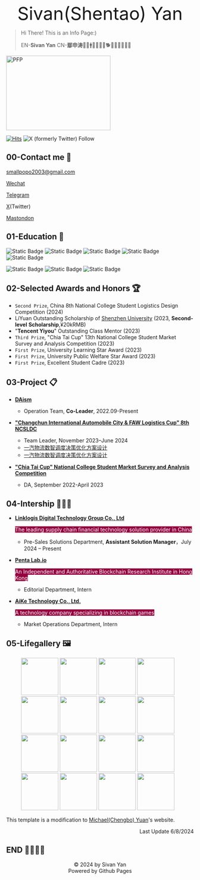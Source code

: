 <link rel="icon" type="image/x-icon" href="favicon.ico">

<p align="center"> <font size=8 >Sivan(Shentao) Yan</font> </p>

> Hi There! This is an Info Page:)
> 
> EN-**Sivan Yan** CN-**鄢申涛**🌱💴🚹♑🌈🎏🧘🐕🐎🥔🏈🏸📕📘

<img src="https://cdn.jsdelivr.net/gh/sivanyanst/picgo@main/img/1pfp.jpg" width = "280" height = "200" alt="PFP" div align=right/> 

[![Hits](https://hits.seeyoufarm.com/api/count/incr/badge.svg?url=https%3A%2F%2Fsivanyanst.github.io&count_bg=%23950040&title_bg=%23555555&icon=wechat.svg&icon_color=%23E7E7E7&title=hithere&edge_flat=false)](https://hits.seeyoufarm.com) ![X (formerly Twitter) Follow](https://img.shields.io/twitter/follow/0xJCXsivan200) 

## 00-Contact me 🧣

 <smallpopo2003@gmail.com> 
 
 [Wechat](https://raw.githubusercontent.com/Sivanyanst/sivanyanst.github.io/main/Wechat.jpg) 
 
 [Telegram](https://t.me/LightSivan) 
 
 [X](https://x.com/0xJCXsivan200)(Twitter)

 [Mastondon](https://daotodon.me/@JCXsivan)
 
## 01-Education 🎒

 ![Static Badge](https://img.shields.io/badge/College-Shenzhen_University-blue)  ![Static Badge](https://img.shields.io/badge/Major-Supply_Chain_Finance-blue)  ![Static Badge](https://img.shields.io/badge/Class-2025-blue)  ![Static Badge](https://img.shields.io/badge/GPA-4.08/4.50-blue)  ![Static Badge](https://img.shields.io/badge/Research-Blockchain_Fintech_OR_SCM-blue) 

  ![Static Badge](https://img.shields.io/badge/CET%206-green)  ![Static Badge](https://img.shields.io/badge/PTL2GA-green)  ![Static Badge](https://img.shields.io/badge/Certification%20of%20Logistics%20Professional%20Proficiency%20CLPP-green) 
 
## 02-Selected Awards and Honors 🏆

* `Second Prize`, China 8th National College Student Logistics Design Competition (2024)
* LiYuan Outstanding Scholarship of [Shenzhen University](https://en.szu.edu.cn/) (2023, **Second-level** **Scholarship**,¥20kRMB)
* "**Tencent Yiyou**" Outstanding Class Mentor (2023)
* `Third Prize`, "Chia Tai Cup" 13th National College Student Market Survey and Analysis Competition (2023)
* `First Prize`, University Learning Star Award (2023)
* `First Prize`, University Public Welfare Star Award (2023)
* `First Prize`, Excellent Student Cadre (2023)
  
## 03-Project 📋

* **[DAism](https://learn.daism.io/zh)**

  * Operation Team, **Co-Leader**, 2022.09-Present
* **["Changchun International Automobile City & FAW Logistics Cup" 8th NCSLDC](http://www.clpp.org.cn/index.php?m=content&c=index&a=show&catid=257&id=418)**
  
  * Team Leader, November 2023–June 2024
  * [一汽物流数智调度决策优化方案设计](https://github.com/Sivanyanst/sivanyanst.github.io/blob/3b99af69c99a51ea01cd6a8941ef7dc06eef7e27/NCSLDC-%E4%B8%80%E6%B1%BD%E7%89%A9%E6%B5%81%E6%95%B0%E6%99%BA%E8%B0%83%E5%BA%A6%E5%86%B3%E7%AD%96%E4%BC%98%E5%8C%96%E6%96%B9%E6%A1%88%E8%AE%BE%E8%AE%A1.pdf)
  * <a href="https://github.com/Sivanyanst/sivanyanst.github.io/blob/3b99af69c99a51ea01cd6a8941ef7dc06eef7e27/NCSLDC-%E4%B8%80%E6%B1%BD%E7%89%A9%E6%B5%81%E6%95%B0%E6%99%BA%E8%B0%83%E5%BA%A6%E5%86%B3%E7%AD%96%E4%BC%98%E5%8C%96%E6%96%B9%E6%A1%88%E8%AE%BE%E8%AE%A1.pdf" target="_blank"> 一汽物流数智调度决策优化方案设计 </a>
  
* **["Chia Tai Cup" National College Student Market Survey and Analysis Competition](http://www.china-cssc.org/show-259-1154-1.html)**
  
  * DA, September 2022-April 2023

## 04-Intership 👨🏻‍🏭

* [**Linklogis Digital Technology Group Co., Ltd**](https://www.linklogis.com/ "The leading supply chain financial technology solution provider in China")
  
  <font style="background: rgb(149,0,64)" color=white>The leading supply chain financial technology solution provider in China</font>
  
  * Pre-Sales Solutions Department, **Assistant Solution Manager**，July 2024 – Present
* [**Penta Lab.io**](https://www.pentalab.io/ " An Independent and Authoritative Blockchain Research Institute in Hong Kong ")
  
  <font style="background: rgb(149,0,64)" color=white>An Independent and Authoritative Blockchain Research Institute in Hong Kong</font>
  
  * Editorial Department, Intern
* [**AiKe Technology Co., Ltd.**](https://x.com/game_pupi "A technology company specializing in blockchain games")
  
  <font style="background: rgb(149,0,64)" color=white>A technology company specializing in blockchain games</font>

  * Market Operations Department, Intern
  
## 05-Lifegallery 🖼️

<figure class="third">
    <img src="https://cdn.jsdelivr.net/gh/sivanyanst/picgo@main/img/ce904540c1456d5cf7e1e0e9fd25049.jpg" width="100"/>
    <img src="https://cdn.jsdelivr.net/gh/sivanyanst/picgo@main/img/a462b42c81178631daa8d5166506968.jpg" width="100"/>
    <img src="https://cdn.jsdelivr.net/gh/sivanyanst/picgo@main/img/e6bdc9f0c034daf66628c8c459c951b.jpg" width="100"/>
    <img src="https://cdn.jsdelivr.net/gh/sivanyanst/picgo@main/img/205a91f3f0747f9cb0bb7c96e468ffe.jpg" width="100"/>
    <img src="https://cdn.jsdelivr.net/gh/sivanyanst/picgo@main/img/f75cf9dcab821fd203d33a8b33256dd.jpg" width="100"/>
    <img src="https://cdn.jsdelivr.net/gh/sivanyanst/picgo@main/img/5b77541c75b6fe4c6ccd7be2b524038.jpg" width="100"/>
    <img src="https://cdn.jsdelivr.net/gh/sivanyanst/picgo@main/img/ea7ab14fd815b1c1bcb4ed3fb572787.jpg" width="100"/>
    <img src="https://cdn.jsdelivr.net/gh/sivanyanst/picgo@main/img/f516331ae6c43642101985847542fcd.jpg" width="100"/>
    <img src="https://cdn.jsdelivr.net/gh/sivanyanst/picgo@main/img/ff96ae380d203b561be66a5814d75df.jpg" width="100"/>
    <img src="https://cdn.jsdelivr.net/gh/sivanyanst/picgo@main/img/22bfff8ac015b681147236889faf0e4.jpg" width="100"/>
    <img src="https://cdn.jsdelivr.net/gh/sivanyanst/picgo@main/img/a0938f06eecec06febc513e7ca89750.jpg" width="100"/>
    <img src="https://cdn.jsdelivr.net/gh/sivanyanst/picgo@main/img/397ea8f1123764eedd4d8d99a27c0aa.jpg" width="100"/>
    <img src="https://cdn.jsdelivr.net/gh/sivanyanst/picgo@main/img/8f88922cb43a9825d2706edef3f5c59.jpg" width="100"/>
    <img src="https://cdn.jsdelivr.net/gh/sivanyanst/picgo@main/img/c1cc603a4db3b03d3b5c9c0129f7194.jpg" width="100"/>
    <img src="https://cdn.jsdelivr.net/gh/sivanyanst/picgo@main/img/3458076bb10dfbdb2ef0123c5deaefe.jpg" width="100"/>
    <img src="https://cdn.jsdelivr.net/gh/sivanyanst/picgo@main/img/54bdfb9572ae8ae4de69bb5e05fb238.jpg" width="100"/>
</figure>

This template is a modification to [Michael(Chengbo) Yuan](https://michaelyuancb.github.io/)'s website.

<p align="right"> Last Update 6/8/2024  </p>

## END 👋🏻👋🏻

<center>©️ 2024 by Sivan Yan</center>

<center>Powered by Github Pages</center>


